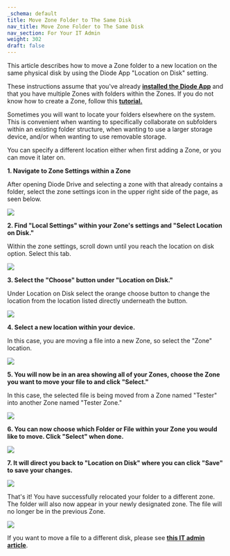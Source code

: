 ```yaml
---
_schema: default
title: Move Zone Folder to The Same Disk
nav_title: Move Zone Folder to The Same Disk
nav_section: For Your IT Admin
weight: 302
draft: false
---
```

This article describes how to move a Zone folder to a new location on the same physical disk by using the Diode App "Location on Disk" setting.

These instructions assume that you've already [**installed the Diode App**](https://app.docs.diode.io/docs/) and that you have multiple Zones with folders within the Zones. If you do not know how to create a Zone, follow this <a href="https://app.docs.diode.io/docs/" target="_blank" rel="noopener"><strong>tutorial.</strong></a>

Sometimes you will want to locate your folders elsewhere on the system. This is convenient when wanting to specifically collaborate on subfolders within an existing folder structure, when wanting to use a larger storage device, and/or when wanting to use removable storage.

You can specify a different location either when first adding a Zone, or you can move it later on.

**1\. Navigate to Zone Settings within a Zone**

After opening Diode Drive and selecting a zone with that already contains a folder, select the zone settings icon in the upper right side of the page, as seen below.

![](/uploads/image-39.png)

**2\. Find "Local Settings" within your Zone's settings and "Select Location on Disk."**

Within the zone settings, scroll down until you reach the location on disk option. Select this tab.

![](/uploads/image-40.png)

**3\. Select the "Choose" button under "Location on Disk."**

Under Location on Disk select the orange choose button to change the location from the location listed directly underneath the button.

![](/uploads/image-41.png)

**4\. Select a new location within your device.**

In this case, you are moving a file into a new Zone, so select the "Zone" location.

![](/uploads/image-42.png)

**5\. You will now be in an area showing all of your Zones, choose the Zone you want to move your file to and click "Select."**

In this case, the selected file is being moved from a Zone named "Tester" into another Zone named "Tester Zone."

![](/uploads/image-43.png)

**6\. You can now choose which Folder or File within your Zone you would like to move. Click "Select" when done.**

![](/uploads/image-44.png)

**7\. It will direct you back to "Location on Disk" where you can click "Save" to save your changes.**

![](/uploads/image-45.png)

That's it! You have successfully relocated your folder to a different zone. The folder will also now appear in your newly designated zone. The file will no longer be in the previous Zone.

![](/uploads/image-46.png)

If you want to move a file to a different disk, please see <a href="https://app.docs.diode.io/docs/admin/docs-on-other-products/" target="_blank" rel="noopener"><strong>this IT admin article</strong></a>.